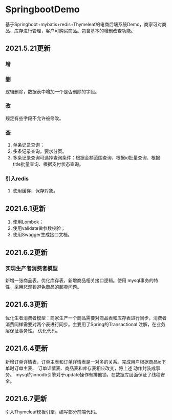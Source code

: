 # SpringbootDemo
基于Springboot+mybatis+redis+Thymeleaf的电商后端系统Demo，商家可对商品、库存进行管理，客户可购买商品。包含基本的增删改查功能。
## 2021.5.21更新
### 增
### 删
逻辑删除，数据表中增加一个是否删除的字段。
### 改
规定有些字段不允许被修改。
### 查
1. 单条记录查询；
2. 多条记录查询，要求分页。
3. 多条记录查询可选择查询条件：根据金额范围查询、根据id批量查询、根据title批量查询、根据支付状态查询。
### 引入redis
1. 使用缓存，保存对象。
## 2021.6.1更新
1. 使用Lombok；
2. 使用validate做参数校验；
3. 使用Swagger生成接口文档。
## 2021.6.2更新
### 实现生产者消费者模型
新增一张商品表，优化库存表，新增商品相关接口逻辑。使用 mysql事务的特性，采用悲观锁避免商品的超卖问题。
## 2021.6.3更新
优化生者消费者模型：商家生产一个商品需要对商品表和库存表进行同步，消费者消费同样需要对两个表进行同步。主要用了Spring的Transactional
注解，在业务层保证事务性。
优化代码。
## 2021.6.4更新
新增订单详情表，订单主表和订单详情表是一对多的关系。完成用户根据商品id下单时订单主表、 订单详情表、商品表和库存表相应改变，将上述
动作封装成事务。
mysql的innodb引擎对于update操作有排他锁，在数据库层面保证了线程安全。
## 2021.6.7更新
引入Thymeleaf模板引擎，编写部分前端代码。